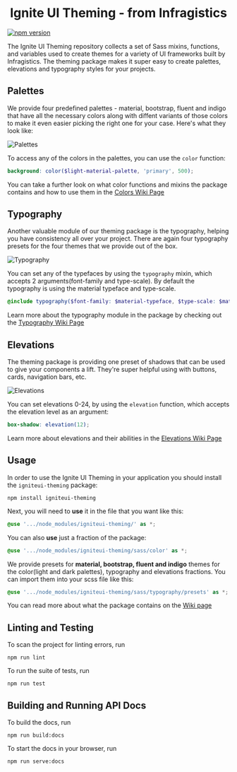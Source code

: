 
<h1 align="center">
  Ignite UI Theming - from Infragistics 
</h1>

[![npm version](https://badge.fury.io/js/igniteui-theming.svg)](https://badge.fury.io/js/igniteui-theming)

The Ignite UI Theming repository collects a set of Sass mixins, functions, and variables used to create themes for a variety of UI frameworks built by Infragistics. The theming package makes it super easy to create palettes, elevations and typography styles for your projects.

## Palettes
We provide four predefined palettes - material, bootstrap, fluent and indigo that have all the necessary colors along with diffent variants of those colors to make it even easier picking the right one for your case. Here's what they look like:

![Palettes](https://user-images.githubusercontent.com/45598235/189592212-0d58b08d-3c98-4f27-8ec3-c6f674c9942b.png)

To access any of the colors in the palettes, you can use the `color` function:

```scss
background: color($light-material-palette, 'primary', 500);
```

You can take a further look on what color functions and mixins the package contains and how to use them in the [Colors Wiki Page](https://github.com/IgniteUI/igniteui-theming/wiki/Colors-(Draft))


## Typography
Another valuable module of our theming package is the typography, helping you have consistency all over your project. There are again four typography presets for the four themes that we provide out of the box.

![Typography](https://user-images.githubusercontent.com/45598235/189596034-d8697bc1-e683-4d4a-a113-96e17fc90d4b.png)

You can set any of the typefaces by using the `typography` mixin, which accepts 2 arguments(font-family and type-scale). By default the typography is using the material typeface and type-scale.

```scss
@include typography($font-family: $material-typeface, $type-scale: $material-type-scale);
```

Learn more about the typography module in the package by checking out the [Typography Wiki Page](https://github.com/IgniteUI/igniteui-theming/wiki/Typography-(Draft))

## Elevations
The theming package is providing one preset of shadows that can be used to give your components a lift. They're super helpful using with buttons, cards, navigation bars, etc.

![Elevations](https://user-images.githubusercontent.com/45598235/189627744-1fa47d35-6b3b-4b7a-b26e-5b46fe4311a4.png)

You can set elevations 0-24, by using the `elevation` function, which accepts the elevation level as an argument:

```scss
box-shadow: elevation(12);
```

Learn more about elevations and their abilities in the [Elevations Wiki Page](https://github.com/IgniteUI/igniteui-theming/wiki/Elevations-(draft))

## Usage

In order to use the Ignite UI Theming in your application you should install the `igniteui-theming` package:

```
npm install igniteui-theming
```

Next, you will need to **use** it in the file that you want like this:

```scss
@use '.../node_modules/igniteui-theming/' as *;
```

You can also **use** just a fraction of the package:

```scss
@use '.../node_modules/igniteui-theming/sass/color' as *;
```

We provide presets for **material, bootstrap, fluent and indigo** themes for the color(light and dark palettes), typography and elevations fractions. You can import them into your scss file like this:

```scss
@use '.../node_modules/igniteui-theming/sass/typography/presets' as *;
```

You can read more about what the package contains on the [Wiki page](https://github.com/IgniteUI/igniteui-theming/wiki)

## Linting and Testing

To scan the project for linting errors, run

```
npm run lint
```

To run the suite of tests, run

```
npm run test
```

## Building and Running API Docs

To build the docs, run

```
npm run build:docs
```

To start the docs in your browser, run

```
npm run serve:docs
```

